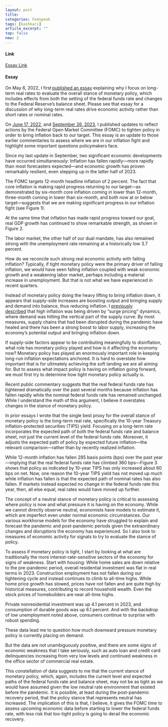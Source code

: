 ```yaml
---
layout: post
title: 
categories: Fedspeak
tags: [kashkari]
article_excerpt: ""
top: false
new: 2
---
```



#### Link
[Essay Link](https://www.minneapolisfed.org/article/2024/policy-has-tightened-a-lot-how-tight-is-it)

#### Essay
On May 6, 2022, I first [published an essay](/article/2022/policy-has-tightened-a-lot-is-it-enough) explaining why I focus on long-term real rates to evaluate the overall stance of monetary policy, which includes effects from both the setting of the federal funds rate and changes to the Federal Reserve’s balance sheet. Please see that essay for a discussion of why long-term real rates drive economic activity rather than short rates or nominal rates.

On [June 17, 2022](/article/2022/policy-has-tightened-a-lot-is-it-enough-an-update), and [September 26, 2023](/article/2023/policy-has-tightened-a-lot-is-it-enough-a-second-update), I published updates to reflect actions by the Federal Open Market Committee (FOMC) to tighten policy in order to bring inflation back to our target. This essay is an update to those earlier commentaries to assess where we are in our inflation fight and highlight some important questions policymakers face.

Since my last update in September, two significant economic developments have occurred simultaneously: Inflation has fallen rapidly—more rapidly than most forecasters expected—and economic growth has proven remarkably resilient, even stepping up in the latter half of 2023.

The FOMC targets 12-month headline inflation of 2 percent. The fact that core inflation is making rapid progress returning to our target—as demonstrated by six-month core inflation coming in lower than 12-month, three-month coming in lower than six-month, and both now at or below target—suggests that we are making significant progress in our inflation fight (see Figure 1).

At the same time that inflation has made rapid progress toward our goal, real GDP growth has continued to show remarkable strength, as shown in Figure 2.

The labor market, the other half of our dual mandate, has also remained strong with the unemployment rate remaining at a historically low 3.7 percent.

How do we reconcile such strong real economic activity with falling inflation? Typically, if tight monetary policy were the primary driver of falling inflation, we would have seen falling inflation coupled with weak economic growth and a weakening labor market, perhaps including a material increase in unemployment. But that is not what we have experienced in recent quarters.

Instead of monetary policy doing the heavy lifting to bring inflation down, it appears that supply-side increases are boosting output and bringing supply and demand into balance, thus reducing inflation. I [previously described](/article/2023/why-we-missed-on-inflation-and-implications-for-monetary-policy-going-forward) that high inflation was being driven by “surge pricing” dynamics, where demand was hitting the vertical part of the supply curve. By most measures, supply chains that had been disrupted during the pandemic have healed and there has been a strong boost to labor supply, increasing the economy’s potential output and bringing inflation down.

If supply-side factors appear to be contributing meaningfully to disinflation, what role has monetary policy played and how is it affecting the economy now? Monetary policy has played an enormously important role in keeping long-run inflation expectations anchored. It is hard to overstate how important that is for ultimately achieving the soft landing we are all aiming for. But to assess what impact policy is having on inflation going forward, we must first try to determine how tight monetary policy actually is.

Recent public commentary suggests that the real federal funds rate has tightened dramatically over the past several months because inflation has fallen rapidly while the nominal federal funds rate has remained unchanged. While I understand the math of this argument, I believe it overstates changes in the stance of monetary policy.

In prior essays I wrote that the single best proxy for the overall stance of monetary policy is the long-term real rate, specifically the 10-year Treasury inflation-protected securities (TIPS) yield. Focusing on a long-term rate incorporates the expected path of both the federal funds rate and balance sheet, not just the current level of the federal funds rate. Moreover, it adjusts the expected path of policy by expected future inflation—the relevant comparison—rather than by recently realized inflation.

While 12-month inflation has fallen 285 basis points (bps) over the past year—implying that the real federal funds rate has climbed 360 bps—Figure 3 shows that policy as indicated by 10-year TIPS has only increased about 60 bps on net. Now, one reason the 10-year TIPS yield has not moved up much while inflation has fallen is that the expected path of nominal rates has also fallen. If markets instead expected no change in the federal funds rate this year, then, all else equal, real rates would have moved up further.

The concept of a neutral stance of monetary policy is critical to assessing where policy is now and what pressure it is having on the economy. While we cannot directly observe neutral, economists have models to estimate it, which are imperfect even under normal economic circumstances. Our various workhorse models for the economy have struggled to explain and forecast the pandemic and post-pandemic periods given the extraordinary changes and disruptions the economy has experienced. So I also look to measures of economic activity for signals to try to evaluate the stance of policy.

To assess if monetary policy is tight, I start by looking at what are traditionally the more interest-rate-sensitive sectors of the economy for signs of weakness. Start with housing: While home sales are down relative to the pre-pandemic period, overall residential investment was flat in real terms in 2023. Construction employment has not fallen during our tightening cycle and instead continues to climb to all-time highs. While home price growth has slowed, prices have not fallen and are quite high by historical measures, contributing to record household wealth. Even the stock prices of homebuilders are near all-time highs.

Private nonresidential investment was up 4.1 percent in 2023, and consumption of durable goods was up 6.1 percent. And with the backdrop of low unemployment noted above, consumers continue to surprise with robust spending.

These data lead me to question how much downward pressure monetary policy is currently placing on demand.

But the data are not unambiguously positive, and there are some signs of economic weakness that I take seriously, such as auto loan and credit card delinquencies increasing from very low levels and continued weakness in the office sector of commercial real estate.

This constellation of data suggests to me that the current stance of monetary policy, which, again, includes the current level and expected paths of the federal funds rate and balance sheet, may not be as tight as we would have assumed given the low neutral rate environment that existed before the pandemic. It is possible, at least during the post-pandemic recovery period, that the policy stance that represents neutral has increased. The implication of this is that, I believe, it gives the FOMC time to assess upcoming economic data before starting to lower the federal funds rate, with less risk that too-tight policy is going to derail the economic recovery.
